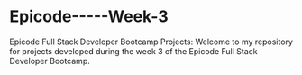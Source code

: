 # Epicode-----Week-3
Epicode Full Stack Developer Bootcamp Projects: Welcome to my repository for projects developed during the week 3 of the Epicode Full Stack Developer Bootcamp.
